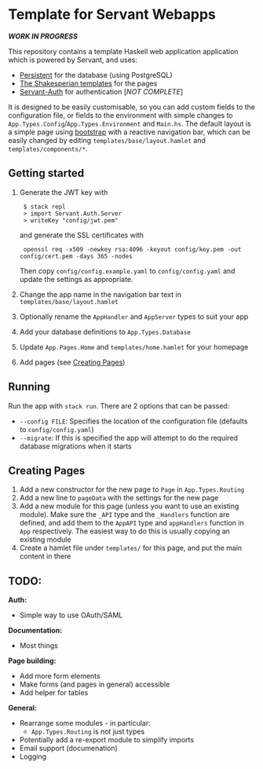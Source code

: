 # Template for Servant Webapps

***WORK IN PROGRESS***

This repository contains a template Haskell web application application which is powered by Servant, and uses:
- [Persistent](https://hackage.haskell.org/package/persistent) for the database (using PostgreSQL)
- [The Shakesperian templates](https://hackage.haskell.org/package/shakespeare) for the pages
- [Servant-Auth](https://hackage.haskell.org/package/servant-auth) for authentication [_NOT COMPLETE_]

It is designed to be easily customisable, so you can add custom fields to the configuration file, or fields to the environment with simple changes to `App.Types.Config`/`App.Types.Environment` and `Main.hs`. The default layout is a simple page using [bootstrap](https://getbootstrap.com/) with a reactive navigation bar, which can be easily changed by editing `templates/base/layout.hamlet` and `templates/components/*`.

## Getting started

1. Generate the JWT key with

        $ stack repl
        > import Servant.Auth.Server
        > writeKey "config/jwt.pem"

    and generate the SSL certificates with 
        
        openssl req -x509 -newkey rsa:4096 -keyout config/key.pem -out config/cert.pem -days 365 -nodes
    
    Then copy `config/config.example.yaml` to `config/config.yaml` and update the settings as appropriate. <!-- and setup Auth --> 

1. Change the app name in the navigation bar text in `templates/base/layout.hamlet`
1. Optionally rename the `AppHandler` and `AppServer` types to suit your app
1. Add your database definitions to `App.Types.Database`
1. Update `App.Pages.Home` and `templates/home.hamlet` for your homepage
1. Add pages (see [Creating Pages](#Creating-Pages))

## Running
Run the app with `stack run`. There are 2 options that can be passed:
- `--config FILE`: Specifies the location of the configuration file (defaults to `config/config.yaml`)
- `--migrate`: If this is specified the app will attempt to do the required database migrations when it starts

## Creating Pages
1. Add a new constructor for the new page to `Page` in `App.Types.Routing`
1. Add a new line to `pageData` with the settings for the new page
1. Add a new module for this page (unless you want to use an existing module). Make sure the `_API` type and the `_Handlers` function are defined, and add them to the `AppAPI` type and `appHandlers` function in `App` respectively. The easiest way to do this is usually copying an existing module
1. Create a hamlet file under `templates/` for this page, and put the main content in there

## TODO:

**Auth:**
- Simple way to use OAuth/SAML

**Documentation:**
- Most things

**Page building:**
- Add more form elements
- Make forms (and pages in general) accessible
- Add helper for tables

**General:**
- Rearrange some modules - in particular:
    - `App.Types.Routing` is not just types
- Potentially add a re-export module to simplify imports
- Email support (documenation)
- Logging
